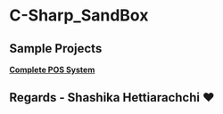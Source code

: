 # C-Sharp_SandBox

## Sample Projects

**[Complete POS System](https://github.com/schetti92/C-Sharp_SandBox/tree/main/Complete_POS%20System)**

## Regards - Shashika Hettiarachchi ❤️
